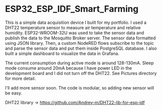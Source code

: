 # ESP32_ESP_IDF_Smart_Farming

This is a simple data acquisition device I built for my portfolio. I used a DHT22 temperature sensor to measure air temperature and relative humidity. ESP32-WROOM-32U was used to take the sensor data and publish the data to the Mosquitto Broker server. The sensor data formatted using JSON library. Then, a custom NodeRED flows subscribe to the topic and parse the sensor data and put them inside PostgreSQL database. I also built a simple dashboard to visualize the data in Grafana.

The current consumption during active mode is around 128-130mA. Sleep mode consume around 20mA because I have power LED in the development board and I did not turn off the DHT22. See Pictures directory for more detail.

I'll add more sensor soon. The code is modular, so adding new sensor will be easy.

DHT22 library -> https://github.com/Andrey-m/DHT22-lib-for-esp-idf
